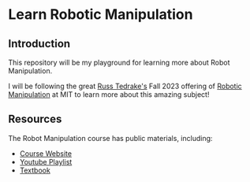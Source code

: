 # Learn Robotic Manipulation

## Introduction

This repository will be my playground for learning more about Robot Manipulation. 

I will be following the great [Russ Tedrake's](https://groups.csail.mit.edu/locomotion/russt.html) Fall 2023 offering of [Robotic Manipulation](https://manipulation.csail.mit.edu/Fall2023/index.html) at MIT to learn more about this amazing subject!

## Resources

The Robot Manipulation course has public materials, including:

- [Course Website](https://manipulation.csail.mit.edu/Fall2023/index.html)
- [Youtube Playlist](https://youtube.com/playlist?list=PLkx8KyIQkMfWr191lqbN8WfV08j-ui8WX&si=2PCDTzj5xNWnWAao)
- [Textbook](https://manipulation.csail.mit.edu/index.html)
